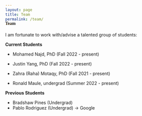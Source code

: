 ```yaml
---
layout: page
title: Team
permalink: /team/
---
```



<h4 style="font-family: 'Comic Sans MS'; margin-top: -30px;">Team</h4>

I am fortunate to work with/advise a talented group of students: 

**Current Students**
* Mohamed Najd, PhD (Fall 2022 - present)
* Justin Yang, PhD (Fall 2022 - present)
* Zahra (Raha) Motaqy, PhD (Fall 2021 - present)

* Ronald Maule, undergrad (Summer 2022 - present)


**Previous Students**
* Bradshaw Pines (Undergrad)
* Pablo Rodriguez (Undergrad) &#8594; Google

